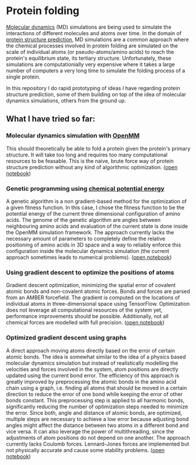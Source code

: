 # Protein folding

[Molecular dynamics](https://en.wikipedia.org/wiki/Molecular_dynamics) (MD) simulations are being used to simulate the interactions of different molecules and atoms over time. In the domain of [protein structure prediction](https://en.wikipedia.org/wiki/Protein_structure_prediction), MD simulations are a common approach where the chemical processes involved in protein folding are simulated on the scale of individual atoms (or pseudo-atoms/amino acids) to reach the protein's equilibrium state, its tertiary structure. Unfortunately, these simulations are computationially very expensive where it takes a large number of computers a very long time to simulate the folding process of a single protein.

In this repository I do rapid prototyping of ideas I have regarding protein structure prediction, some of them building on top of the idea of molecular dynamics simulations, others from the ground up.

What I have tried so far:
---
### Molecular dynamics simulation with [OpenMM](http://openmm.org/)
This should theoretically be able to fold a protein given the protein's primary structure. It will take too long and requires too many computational resources to be feasable. This is the naive, brute force way of protein structure prediction without any kind of algorithmic optimization. ([open notebook](https://github.com/PhilippThoelke/protein-folding/blob/master/MolecularDynamicsSimulation.ipynb))

### Genetic programming using [chemical potential energy](https://en.wikipedia.org/wiki/Chemical_potential)
A genetic algorithm is a non gradient-based method for the optimization of a given fitness function. In this case, I chose the fitness function to be the potential energy of the current three dimensional configuration of amino acids. The genome of the genetic algorithm are angles between neighbouring amino acids and evaluation of the current state is done inside the OpenMM simulation framework. The approach currently lacks the necessary amount of parameters to completely define the relative positioning of amino acids in 3D space and a way to reliably enforce this configuration inside the molecular dynamics simulation (the current approach sometimes leads to numerical problems). ([open notebook](https://github.com/PhilippThoelke/protein-folding/blob/master/GeneticAlgorithm.ipynb))

### Using gradient descent to optimize the positions of atoms
Gradient descent optimization, minimizing the spatial error of covalent atomic bonds and non-covalent atomic forces. Bonds and forces are parsed from an AMBER forcefield. The gradient is computed on the locations of individual atoms in three-dimensional space using TensorFlow. Optimization does not leverage all computational resources of the system yet, performance improvements should be possible. Additionally, not all chemical forces are modelled with full precision. ([open notebook](https://github.com/PhilippThoelke/protein-folding/blob/master/GradientFolding.ipynb))

### Optimized gradient descent using graphs
A direct approach moving atoms directly based on the error of certain atomic bonds. The idea is somewhat similar to the idea of a physics based molecular dynamics simulation but instead of realistically modelling the velocities and forces involved in the system, atom positions are directly updated using the current bond error. The efficiency of this approach is greatly improved by preprocessing the atomic bonds in the amino acid chain using a graph, i.e. finding all atoms that should be moved in a certain direction to reduce the error of one bond while keeping the error of other bonds constant. This preprocessing step is applied to all harmonic bonds, significantly reducing the number of optimization steps needed to minimize the error. Since both, angle and distance of atomic bonds, are optimized, multiple steps are necessary to achieve a low error because adjusting bond angles might affect the distance between two atoms in a different bond and vice versa. It can also leverage the power of multithreading, since the adjustments of atom positions do not depend on one another. The approach currently lacks Coulomb forces. Lennard-Jones forces are implemented but not physically accurate and cause some stability problems. ([open notebook](https://github.com/PhilippThoelke/protein-folding/blob/master/ProteinGraph.ipynb))
